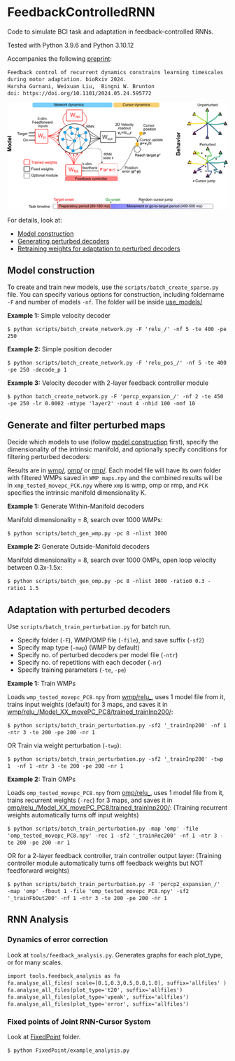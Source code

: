 # FeedbackControlledRNN
Code to simulate BCI task and adaptation in feedback-controlled RNNs. 

Tested with Python 3.9.6 and Python 3.10.12

Accompanies the following [preprint](https://doi.org/10.1101/2024.05.24.595772):
```
Feedback control of recurrent dynamics constrains learning timescales during motor adaptation. bioRxiv 2024.
Harsha Gurnani, Weixuan Liu,  Bingni W. Brunton
doi: https://doi.org/10.1101/2024.05.24.595772
```

![image1](img/model.png)


For details, look at:
- [Model construction](#model-construction)
- [Generating perturbed decoders](#generate-and-filter-perturbed-maps)
- [Retraining weights for adaptation to perturbed decoders](#adaptation-with-perturbed-decoders)

## Model construction
To create and train new models, use the `scripts/batch_create_sparse.py` file. You can specify various options for construction, including foldername `-F` and number of models `-nf`. The folder will be inside [use_models/](/use_models)

**Example 1:** Simple velocity decoder
```
$ python scripts/batch_create_network.py -F 'relu_/' -nf 5 -te 400 -pe 250
```

**Example 2:** Simple position decoder
```
$ python scripts/batch_create_network.py -F 'relu_pos_/' -nf 5 -te 400 -pe 250 -decode_p 1
```

**Example 3:** Velocity decoder with 2-layer feedback controller module
```
$ python batch_create_network.py -F 'percp_expansion_/' -nf 2 -te 450 -pe 250 -lr 0.0002 -mtype 'layer2' -nout 4 -nhid 100 -nmf 10
```


## Generate and filter perturbed maps
Decide which models to use (follow [model construction](#model-construction) first), specify the dimensionality of the intrinsic manifold, and optionally specify conditions for filtering perturbed decoders:

Results are in [wmp/](/wmp/), [omp/](/omp/) or [rmp/](/rmp/). Each model file will have its own folder with filtered WMPs saved in `WMP_maps.npy` and the combined results will be in `xmp_tested_movepc_PCK.npy` where `xmp` is wmp, omp or rmp, and `PCK` specifies the intrinsic manifold dimensionality K.

**Example 1:** Generate Within-Manifold decoders

Manifold dimensionality = 8, search over 1000 WMPs:
```
$ python scripts/batch_gen_wmp.py -pc 8 -nlist 1000
```

**Example 2:** Generate Outside-Manifold decoders

Manifold dimensionality = 8, search over 1000 OMPs, open loop velocity between 0.3x-1.5x:
```
$ python scripts/batch_gen_omp.py -pc 8 -nlist 1000 -ratio0 0.3 -ratio1 1.5
```


## Adaptation with perturbed decoders
Use `scripts/batch_train_perturbation.py` for batch run.
- Specify folder (`-F`),  WMP/OMP file (`-file`), and save suffix (`-sf2`)
- Specify map type (`-map`) (WMP by default)
- Specify no. of perturbed decoders per model file (`-ntr`)
- Specify no. of repetitions with each decoder (`-nr`)
- Specify training parameters (`-te`, `-pe`)

**Example 1:** Train WMPs

Loads `wmp_tested_movepc_PC8.npy` from [wmp/relu_](/wmp/relu_/), uses 1 model file from it, trains input weights (default) for 3 maps, and saves it in [wmp/relu_/Model_XX_movePC_PC8/trained_trainInp200/](/wmp/relu_/Model_6_movePC_PC8/):
```
$ python scripts/batch_train_perturbation.py -sf2 '_trainInp200' -nf 1 -ntr 3 -te 200 -pe 200 -nr 1
```
OR Train via weight perturbation (`-twp`):
```
$ python scripts/batch_train_perturbation.py -sf2 '_trainInp200' -twp 1  -nf 1 -ntr 3 -te 200 -pe 200 -nr 1 
```

**Example 2:** Train OMPs

Loads `omp_tested_movepc_PC8.npy` from [omp/relu_](/wmp/relu_/), uses 1 model file from it, trains recurrent weights (`-rec`) for 3 maps, and saves it in [omp/relu_/Model_XX_movePC_PC8/trained_trainInp200/](/omp/relu_/Model_6_movePC_PC8/):
(Training recurrent weights automatically turns off input weights)
```
$ python scripts/batch_train_perturbation.py -map 'omp' -file 'omp_tested_movepc_PC8.npy' -rec 1 -sf2 '_trainRec200' -nf 1 -ntr 3 -te 200 -pe 200 -nr 1
```
OR for a 2-layer feedback controller, train controller output layer:
(Training controller module automatically turns off feedback weights but NOT feedforward weights)
```
$ python scripts/batch_train_perturbation.py -F 'percp2_expansion_/'  -map 'omp' -fbout 1 -file 'omp_tested_movepc_PC8.npy' -sf2 '_trainFbOut200' -nf 1 -ntr 3 -te 200 -pe 200 -nr 1
```

## RNN Analysis

### Dynamics of error correction
Look at `tools/feedback_analysis.py`. Generates graphs for each plot_type, or for many scales.
```
import tools.feedback_analysis as fa
fa.analyse_all_files( scale=[0.1,0.3,0.5,0.8,1.0], suffix='allfiles' )
fa.analyse_all_files(plot_type='t20', suffix='allfiles')
fa.analyse_all_files(plot_type='vpeak', suffix='allfiles')
fa.analyse_all_files(plot_type='error', suffix='allfiles')
```

### Fixed points of Joint RNN-Cursor System
Look at [FixedPoint](/FixedPoint/) folder. 
```
$ python FixedPoint/example_analysis.py
```